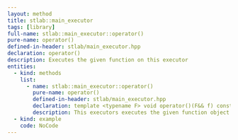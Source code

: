 ```yaml
---
layout: method
title: stlab::main_executor
tags: [library]
full-name: stlab::main_executor::operator()
pure-name: operator()
defined-in-header: stlab/main_executor.hpp 
declaration: operator()
description: Executes the given function on this executor
entities:
  - kind: methods
    list:
      - name: stlab::main_executor::operator()
        pure-name: operator()
        defined-in-header: stlab/main_executor.hpp 
        declaration: template <typename F> void operator()(F&& f) const
        description: This executors executes the given function object on the applications main loop.
  - kind: example
    code: NoCode
---
```

